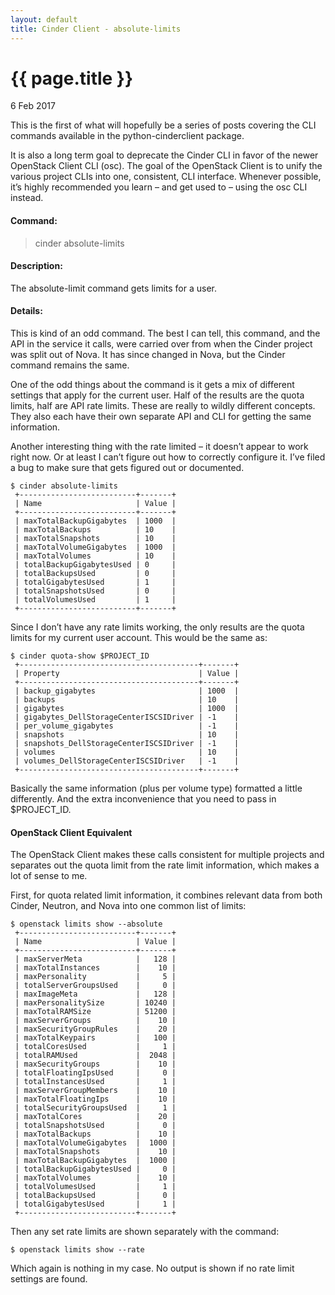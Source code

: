 ```yaml
---
layout: default
title: Cinder Client - absolute-limits
---
```


{{ page.title }}
================

<p class="meta">6 Feb 2017</p>

This is the first of what will hopefully be a series of posts covering the CLI
commands available in the python-cinderclient package.

It is also a long term goal to deprecate the Cinder CLI in favor of the newer
OpenStack Client CLI (osc). The goal of the OpenStack Client is to unify the
various project CLIs into one, consistent, CLI interface. Whenever possible,
it’s highly recommended you learn – and get used to – using the osc CLI
instead.

#### Command:

> cinder absolute-limits

#### Description:

The absolute-limit command gets limits for a user.

#### Details:

This is kind of an odd command. The best I can tell, this command, and the API
in the service it calls, were carried over from when the Cinder project was
split out of Nova. It has since changed in Nova, but the Cinder command remains
the same.

One of the odd things about the command is it gets a mix of different settings
that apply for the current user. Half of the results are the quota limits, half
are API rate limits. These are really to wildly different concepts. They also
each have their own separate API and CLI for getting the same information.

Another interesting thing with the rate limited – it doesn’t appear to work
right now. Or at least I can’t figure out how to correctly configure it. I’ve
filed a bug to make sure that gets figured out or documented.

```
$ cinder absolute-limits
 +--------------------------+-------+
 | Name                     | Value |
 +--------------------------+-------+
 | maxTotalBackupGigabytes  | 1000  |
 | maxTotalBackups          | 10    |
 | maxTotalSnapshots        | 10    |
 | maxTotalVolumeGigabytes  | 1000  |
 | maxTotalVolumes          | 10    |
 | totalBackupGigabytesUsed | 0     |
 | totalBackupsUsed         | 0     |
 | totalGigabytesUsed       | 1     |
 | totalSnapshotsUsed       | 0     |
 | totalVolumesUsed         | 1     |
 +--------------------------+-------+
```

Since I don’t have any rate limits working, the only results are the quota
limits for my current user account. This would be the same as:

```
$ cinder quota-show $PROJECT_ID
 +----------------------------------------+-------+
 | Property                               | Value |
 +----------------------------------------+-------+
 | backup_gigabytes                       | 1000  |
 | backups                                | 10    |
 | gigabytes                              | 1000  |
 | gigabytes_DellStorageCenterISCSIDriver | -1    |
 | per_volume_gigabytes                   | -1    |
 | snapshots                              | 10    |
 | snapshots_DellStorageCenterISCSIDriver | -1    |
 | volumes                                | 10    |
 | volumes_DellStorageCenterISCSIDriver   | -1    |
 +----------------------------------------+-------+
```

Basically the same information (plus per volume type) formatted a little
differently. And the extra inconvenience that you need to pass in $PROJECT_ID.

#### OpenStack Client Equivalent

The OpenStack Client makes these calls consistent for multiple projects and
separates out the quota limit from the rate limit information, which makes a
lot of sense to me.

First, for quota related limit information, it combines relevant data from both
Cinder, Neutron, and Nova into one common list of limits:

```
$ openstack limits show --absolute
 +--------------------------+-------+
 | Name                     | Value |
 +--------------------------+-------+
 | maxServerMeta            |   128 |
 | maxTotalInstances        |    10 |
 | maxPersonality           |     5 |
 | totalServerGroupsUsed    |     0 |
 | maxImageMeta             |   128 |
 | maxPersonalitySize       | 10240 |
 | maxTotalRAMSize          | 51200 |
 | maxServerGroups          |    10 |
 | maxSecurityGroupRules    |    20 |
 | maxTotalKeypairs         |   100 |
 | totalCoresUsed           |     1 |
 | totalRAMUsed             |  2048 |
 | maxSecurityGroups        |    10 |
 | totalFloatingIpsUsed     |     0 |
 | totalInstancesUsed       |     1 |
 | maxServerGroupMembers    |    10 |
 | maxTotalFloatingIps      |    10 |
 | totalSecurityGroupsUsed  |     1 |
 | maxTotalCores            |    20 |
 | totalSnapshotsUsed       |     0 |
 | maxTotalBackups          |    10 |
 | maxTotalVolumeGigabytes  |  1000 |
 | maxTotalSnapshots        |    10 |
 | maxTotalBackupGigabytes  |  1000 |
 | totalBackupGigabytesUsed |     0 |
 | maxTotalVolumes          |    10 |
 | totalVolumesUsed         |     1 |
 | totalBackupsUsed         |     0 |
 | totalGigabytesUsed       |     1 |
 +--------------------------+-------+
```

Then any set rate limits are shown separately with the command:

```
$ openstack limits show --rate
```

Which again is nothing in my case. No output is shown if no rate limit settings are found.
